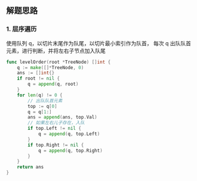 <a name="KJI7y"></a>

## 解题思路

<a name="d61UJ"></a>

### 1. 层序遍历

使用队列 q，以切片末尾作为队尾，以切片最小索引作为队首，
每次 q 出队队首元素，进行判断，并将左右子节点加入队尾

```go
func levelOrder(root *TreeNode) []int {
    q := make([]*TreeNode, 0)
    ans := []int{}
    if root != nil {
        q = append(q, root)
    }
    for len(q) != 0 {
        // 出队队首元素
        top := q[0]
        q = q[1:]
        ans = append(ans, top.Val)
        // 如果左右儿子存在，入队
        if top.Left != nil {
            q = append(q, top.Left)
        }
        if top.Right != nil {
            q = append(q, top.Right)
        }
    }
    return ans
}
```
